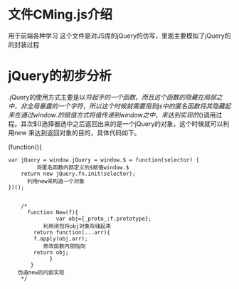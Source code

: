 # 文件CMing.js介绍
用于前端各种学习
这个文件是对JS库的jQuery的仿写，里面主要模拟了jQuery的的封装过程
# jQuery的初步分析
.jQuery的使用方式主要是以$符起手的一个函数，而且这个函数的隐藏在局部之中，非全局暴露的一个字符，所以这个时候就需要用到js中的匿名函数将其隐藏起来
在通过window.的赋值方式将值传递到window之中，来达到实现的$()调用过程。其次$()选择器选中之后返回出来的是一个jQuery的对象，这个时候就可以利用new
来达到返回对象的目的，具体代码如下。

  (function(){
  
	var jQuery = window.jQuery = window.$ = function(selector) {
             将匿名函数内部定义的$赋值window.$
		return new jQuery.fn.init(selector);
	      利用new来构造一个对象
	})();
  		
		
		/* 
          function New(f){
	               var obj={_proto_:f.prototype};
		       利用闭包将obj对象存储起来
			return function(...arr){
			f.apply(obj,arr);
		       修改函数内部指向
			return obj;
		         }
		   }
	   伪造new的内部实现
		*/
